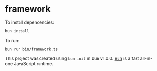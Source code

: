 # framework

To install dependencies:

```bash
bun install
```

To run:

```bash
bun run bin/framework.ts
```

This project was created using `bun init` in bun v1.0.0. [Bun](https://bun.sh) is a fast all-in-one JavaScript runtime.
